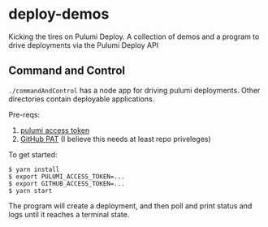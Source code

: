 # deploy-demos

Kicking the tires on Pulumi Deploy. A collection of demos and a program to drive deployments via the Pulumi Deploy API

## Command and Control

`./commandAndControl` has a node app for driving pulumi deployments. Other directories contain deployable applications.

Pre-reqs:
1. [pulumi access token ](https://www.pulumi.com/docs/intro/pulumi-service/accounts/#creating-access-tokens)
2. [GitHub PAT](https://docs.github.com/en/authentication/keeping-your-account-and-data-secure/creating-a-personal-access-token) (I believe this needs at least repo priveleges)

To get started:

```console
$ yarn install
$ export PULUMI_ACCESS_TOKEN=...
$ export GITHUB_ACCESS_TOKEN=...
$ yarn start
```

The program will create a deployment, and then poll and print status and logs until it reaches a terminal state.
